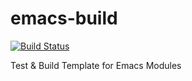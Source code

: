 # emacs-build

[![Build Status](https://travis-ci.com/smoeding/emacs-build.svg?branch=main)](https://travis-ci.com/smoeding/emacs-build)

Test &amp; Build Template for Emacs Modules
